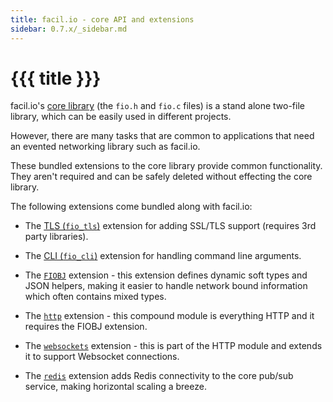 ```yaml
---
title: facil.io - core API and extensions
sidebar: 0.7.x/_sidebar.md
---
```

# {{{ title }}}

facil.io's [core library](fio) (the `fio.h` and `fio.c` files) is a stand alone two-file library, which can be easily used in different projects.

However, there are many tasks that are common to applications that need an evented networking library such as facil.io.

These bundled extensions to the core library provide common functionality. They aren't required and can be safely deleted without effecting the core library.

The following extensions come bundled along with facil.io:

* The [TLS (`fio_tls`)](fio_tls) extension for adding SSL/TLS support (requires 3rd party libraries).

* The [CLI (`fio_cli`)](fio_cli) extension for handling command line arguments.

* The [`FIOBJ`](fiobj) extension - this extension defines dynamic soft types and JSON helpers, making it easier to handle network bound information which often contains mixed types.

* The [`http`](http) extension - this compound module is everything HTTP and it requires the FIOBJ extension.

* The [`websockets`](websockets) extension - this is part of the HTTP module and extends it to support Websocket connections.

* The [`redis`](redis) extension adds Redis connectivity to the core pub/sub service, making horizontal scaling a breeze.
